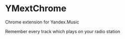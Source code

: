 # YMextChrome
Chrome extension for Yandex.Music

Remember every track which plays on your radio station
